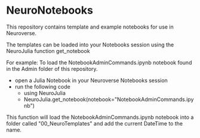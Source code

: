 # NeuroNotebooks

This repository contains template and example notebooks for use in Neuroverse.

The templates can be loaded into your Notebooks session using the NeuroJulia function get_notebook

For example:
To load the NotebookAdminCommands.ipynb notebook found in the Admin folder of this repository.

  - open a Julia Notebook in your Neuroverse Notebooks session
  - run the following code
    - using NeuroJulia
    - NeuroJulia.get_notebook(notebook="NotebookAdminCommands.ipynb")

This function will load the NotebookAdminCommands.ipynb notebook into a folder called "00_NeuroTemplates" and add the current DateTime to the name.
